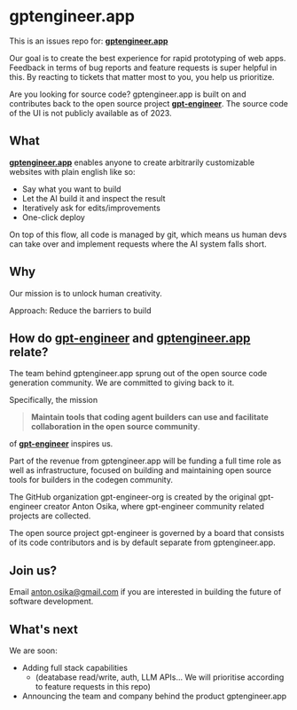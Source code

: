 # gptengineer.app

This is an issues repo for: **[gptengineer.app](https://gptengineer.app)**

Our goal is to create the best experience for rapid prototyping of web apps. Feedback in terms of bug reports and feature requests is super helpful in this. By reacting to tickets that matter most to you, you help us prioritize.

Are you looking for source code? gptengineer.app is built on and contributes back to the open source project [**gpt-engineer**](URL). The source code of the UI is not publicly available as of 2023.

## What

[**gptengineer.app**](https://gptengineer.app) enables anyone to create arbitrarily customizable websites with plain english like so:

- Say what you want to build
- Let the AI build it and inspect the result
- Iteratively ask for edits/improvements
- One-click deploy

On top of this flow, all code is managed by git, which means us human devs can take over and implement requests where the AI system falls short.

## Why
Our mission is to unlock human creativity.

Approach: Reduce the barriers to build

## How do [gpt-engineer](https://github.com/AntonOsika/gpt-engineer) and [gptengineer.app](https://gptengineer.app) relate?

The team behind gptengineer.app sprung out of the open source code generation community. We are committed to giving back to it.

Specifically, the mission

> **Maintain tools that coding agent builders can use and facilitate collaboration in the open source community**.

of [**gpt-engineer**](https://github.com/AntonOsika/gpt-engineer) inspires us.

Part of the revenue from gptengineer.app will be funding a full time role as well as infrastructure, focused on building and maintaining open source tools for builders in the codegen community.

The GitHub organization gpt-engineer-org is created by the original gpt-engineer creator Anton Osika, where gpt-engineer community related projects are collected.

The open source project gpt-engineer is governed by a board that consists of its code contributors and is by default separate from gptengineer.app.

## Join us?
Email anton.osika@gmail.com if you are interested in building the future of software development.

## What's next

We are soon:
- Adding full stack capabilities
    - (deatabase read/write, auth, LLM APIs... We will prioritise according to feature requests in this repo)
- Announcing the team and company behind the product gptengineer.app
